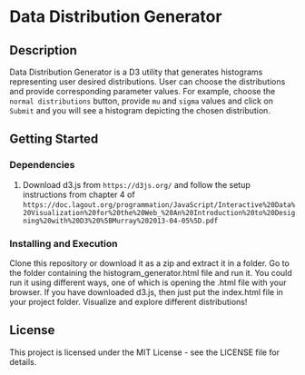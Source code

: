 # Data Distribution Generator

## Description

Data Distribution Generator is a D3 utility that generates histograms representing user desired distributions. User can choose the distributions and provide corresponding parameter values. For example, choose the ```normal distributions``` button, provide ```mu``` and ```sigma``` values and click on ```Submit``` and you will see a histogram depicting the chosen distribution.

## Getting Started

### Dependencies

1. Download d3.js from ```https://d3js.org/``` and follow the setup instructions from chapter 4 of ```https://doc.lagout.org/programmation/JavaScript/Interactive%20Data%20Visualization%20for%20the%20Web_%20An%20Introduction%20to%20Designing%20with%20D3%20%5BMurray%202013-04-05%5D.pdf```

### Installing and Execution

Clone this repository or download it as a zip and extract it in a folder. Go to the folder containing the histogram_generator.html file and run it. You could run it using different ways, one of which is opening the .html file with your browser. If you have downloaded d3.js, then just put the index.html file in your project folder. Visualize and explore different distributions!

## License

This project is licensed under the MIT License - see the LICENSE file for details.
